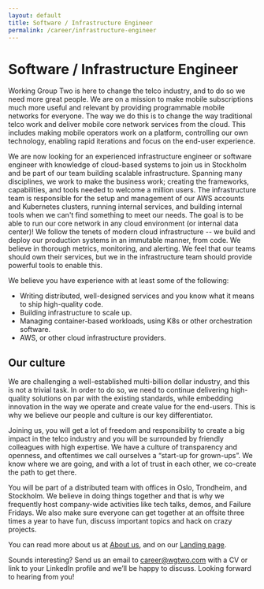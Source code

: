 ```yaml
---
layout: default
title: Software / Infrastructure Engineer 
permalink: /career/infrastructure-engineer
---
```


# Software / Infrastructure Engineer

Working Group Two is here to change the telco industry, and to do so we need more great people. We are on a mission to make mobile subscriptions much more useful and relevant by providing programmable mobile networks for everyone. The way we do this is to change the way traditional telco work and deliver mobile core network services from the cloud. This includes making mobile operators work on a platform, controlling our own technology, enabling rapid iterations and focus on the end-user experience. 

We are now looking for an experienced infrastructure engineer or software engineer with knowledge of cloud-based systems to join us in Stockholm and be part of our team building scalable infrastructure. Spanning many disciplines, we work to make the business work; creating the frameworks, capabilities, and tools needed to welcome a million users. The infrastructure team is responsible for the setup and management of our AWS accounts and Kubernetes clusters, running internal services, and building internal tools when we can't find something to meet our needs. The goal is to be able to run our core network in any cloud environment (or internal data center)! We follow the tenets of modern cloud infrastructure -- we build and deploy our production systems in an immutable manner, from code. We believe in thorough metrics, monitoring, and alerting. We feel that our teams should own their services, but we in the infrastructure team should provide powerful tools to enable this.

We believe you have experience with at least some of the following:

* Writing distributed, well-designed services and you know what it means to ship high-quality code.
* Building infrastructure to scale up.
* Managing container-based workloads, using K8s or other orchestration software.
* AWS, or other cloud infrastructure providers.

## Our culture 
We are challenging a well-established multi-billion dollar industry, and this is not a trivial task. In order to do so, we need to continue delivering high-quality solutions on par with the existing standards, while embedding innovation in the way we operate and create value for the end-users. This is why we believe our people and culture is our key differentiator. 

Joining us, you will get a lot of freedom and responsibility to create a big impact in the telco industry and you will be surrounded by friendly colleagues with high expertise. We have a culture of transparency and openness, and oftentimes we call ourselves a “start-up for grown-ups”. We know where we are going, and with a lot of trust in each other, we co-create the path to get there. 

You will be part of a distributed team with offices in Oslo, Trondheim, and Stockholm. We believe in doing things together and that is why we frequently host company-wide activities like tech talks, demos, and Failure Fridays. We also make sure everyone can get together at an offsite three times a year to have fun, discuss important topics and hack on crazy projects.

You can read more about us at [About us](/about), and on our [Landing page](/).

Sounds interesting? Send us an email to career@wgtwo.com with a CV or link to your LinkedIn profile and we’ll be happy to discuss. Looking forward to hearing from you! 



